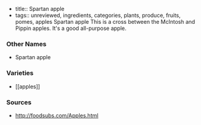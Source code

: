 - title:: Spartan apple
- tags:: unreviewed, ingredients, categories, plants, produce, fruits, pomes, apples
Spartan apple This is a cross between the McIntosh and Pippin apples. It's a good all-purpose apple.

### Other Names

* Spartan apple

### Varieties

* [[apples]]

### Sources
* http://foodsubs.com/Apples.html
